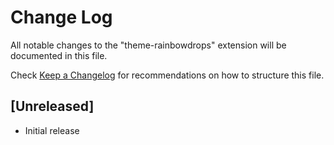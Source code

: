 # Change Log
All notable changes to the "theme-rainbowdrops" extension will be documented in this file.

Check [Keep a Changelog](http://keepachangelog.com/) for recommendations on how to structure this file.

## [Unreleased]
- Initial release

